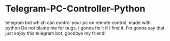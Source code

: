 # Telegram-PC-Controller-Python
telegram bot which can control your pc on remote control, made with python
Do not blame me for bugs, i gonna fix it if i find it, i'm gonna say that
just enjoy this telegram bot, goodbye my friend!
